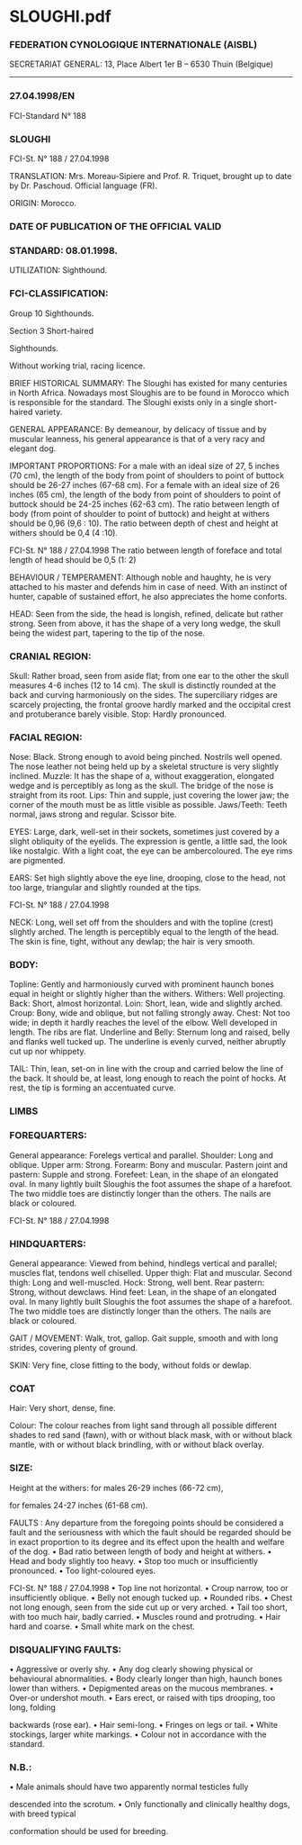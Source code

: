 # SLOUGHI.pdf


### FEDERATION CYNOLOGIQUE INTERNATIONALE (AISBL)


SECRETARIAT GENERAL: 13, Place Albert 1er  B – 6530 Thuin (Belgique)
______________________________________________________________________________


### 27.04.1998/EN



FCI-Standard N° 188

### SLOUGHI




FCI-St. N° 188  / 27.04.1998


TRANSLATION: Mrs. Moreau-Sipiere and Prof. R. Triquet,
brought up to date by Dr. Paschoud.  Official language (FR).

ORIGIN: Morocco.

### DATE OF PUBLICATION OF THE OFFICIAL VALID



### STANDARD: 08.01.1998.



UTILIZATION: Sighthound.

### FCI-CLASSIFICATION:


Group 10 Sighthounds.

Section 3
Short-haired



Sighthounds.

Without working trial, racing licence.

BRIEF HISTORICAL SUMMARY: The Sloughi has existed for
many centuries in North Africa.  Nowadays most Sloughis are to be
found in Morocco which is responsible for the standard.  The Sloughi
exists only in a single short-haired variety.

GENERAL APPEARANCE: By demeanour, by delicacy of tissue
and by muscular leanness, his general appearance is that of a very
racy and elegant dog.

IMPORTANT PROPORTIONS: For a male with an ideal size of
27, 5 inches (70 cm), the length of the body from point of shoulders
to point of buttock should be 26-27 inches (67-68 cm).  For a female
with an ideal size of 26 inches (65 cm), the length of the body from
point of shoulders to point of buttock should be 24-25 inches (62-63
cm).
The ratio between length of body (from point of shoulder to point of
buttock) and height at withers should be 0,96 (9,6 : 10).
The ratio between depth of chest and height at withers should be 0,4
(4 :10).



FCI-St. N° 188  / 27.04.1998
The ratio between length of foreface and total length of head should
be 0,5 (1: 2)

BEHAVIOUR / TEMPERAMENT: Although noble and haughty,
he is very attached to his master and defends him in case of need.
With an instinct of hunter, capable of sustained effort, he also
appreciates the home conforts.

HEAD: Seen from the side, the head is longish, refined, delicate but
rather strong.  Seen from above, it has the shape of a very long
wedge, the skull being the widest part, tapering to the tip of the nose.

### CRANIAL REGION:


Skull: Rather broad, seen from aside flat; from one ear to the other
the skull measures 4-6 inches (12 to 14 cm).  The skull is distinctly
rounded at the back and curving harmoniously on the sides.  The
superciliary ridges are scarcely projecting, the frontal groove hardly
marked and the occipital crest and protuberance barely visible.
Stop: Hardly pronounced.

### FACIAL REGION:


Nose: Black.  Strong enough to avoid being pinched. Nostrils well
opened. The nose leather not being held up by a skeletal structure is
very slightly inclined.
Muzzle: It has the shape of a, without exaggeration, elongated wedge
and is perceptibly as long as the skull. The bridge of the nose is
straight from its root.
Lips: Thin and supple, just covering the lower jaw; the corner of the
mouth must be as little visible as possible.
Jaws/Teeth: Teeth normal, jaws strong and regular.  Scissor bite.

EYES: Large, dark, well-set in their sockets, sometimes just covered
by a slight obliquity of the eyelids.  The expression is gentle, a little
sad, the look like nostalgic.  With a light coat, the eye can be ambercoloured.  The eye rims are pigmented.

EARS: Set high slightly above the eye line, drooping, close to the
head, not too large, triangular and slightly rounded at the tips.


FCI-St. N° 188  / 27.04.1998

NECK: Long, well set off from the shoulders and with the topline
(crest) slightly arched.  The length is perceptibly equal to the length
of the head.  The skin is fine, tight, without any dewlap; the hair is
very smooth.

### BODY:


Topline: Gently and harmoniously curved with prominent haunch
bones equal in height or slightly higher than the withers.
Withers: Well projecting.
Back: Short, almost horizontal.
Loin: Short, lean, wide and slightly arched.
Croup: Bony, wide and oblique, but not falling strongly away.
Chest: Not too wide; in depth it hardly reaches the level of the elbow.
Well developed in length.  The ribs are flat.
Underline and Belly: Sternum long and raised, belly and flanks well
tucked up.  The underline is evenly curved, neither abruptly cut up
nor whippety.

TAIL: Thin, lean, set-on in line with the croup and carried below the
line of the back.  It should be, at least, long enough to reach the point
of hocks.  At rest, the tip is forming an accentuated curve.

### LIMBS



### FOREQUARTERS:


General appearance: Forelegs vertical and parallel.
Shoulder: Long and oblique.
Upper arm: Strong.
Forearm: Bony and muscular.
Pastern joint and pastern: Supple and strong.
Forefeet: Lean, in the shape of an elongated oval.  In many lightly
built Sloughis the foot assumes the shape of a harefoot.  The two
middle toes are distinctly longer than the others.  The nails are black
or coloured.




FCI-St. N° 188  / 27.04.1998


### HINDQUARTERS:


General appearance: Viewed from behind, hindlegs vertical and
parallel; muscles flat, tendons well chiselled.
Upper thigh: Flat and muscular.
Second thigh: Long and well-muscled.
Hock: Strong, well bent.
Rear pastern: Strong, without dewclaws.
Hind feet: Lean, in the shape of an elongated oval.  In many lightly
built Sloughis the foot assumes the shape of a harefoot.  The two
middle toes are distinctly longer than the others.  The nails are black
or coloured.

GAIT / MOVEMENT: Walk, trot, gallop.  Gait supple, smooth and
with long strides, covering plenty of ground.

SKIN: Very fine, close fitting to the body, without folds or dewlap.

### COAT


Hair: Very short, dense, fine.

Colour: The colour reaches from light sand through all possible
different shades to red sand (fawn), with or without black mask, with
or without black mantle, with or without black brindling, with or
without black overlay.

### SIZE:


Height at the withers:  for males
26-29 inches (66-72 cm),



for females
24-27 inches (61-68 cm).

FAULTS : Any departure from the foregoing points should be
considered a fault and the seriousness with which the fault should be
regarded should be in exact proportion to its degree and its effect
upon the health and welfare of the dog.
• Bad ratio between length of body and height at withers.
• Head and body slightly too heavy.
• Stop too much or insufficiently pronounced.
• Too light-coloured eyes.


FCI-St. N° 188  / 27.04.1998
• Top line not horizontal.
• Croup narrow, too or insufficiently oblique.
• Belly not enough tucked up.
• Rounded ribs.
• Chest not long enough, seen from the side cut up or very arched.
• Tail too short, with too much hair, badly carried.
• Muscles round and protruding.
• Hair hard and coarse.
• Small white mark on the chest.

### DISQUALIFYING FAULTS:


• Aggressive or overly shy.
• Any dog clearly showing physical or behavioural abnormalities.
• Body clearly longer than high, haunch bones lower than withers.
• Depigmented areas on the mucous membranes.
• Over-or undershot mouth.
• Ears erect, or raised with tips drooping, too long, folding

backwards (rose ear).
• Hair semi-long.
• Fringes on legs or tail.
• White stockings, larger white markings.
• Colour not in accordance with the standard.

### N.B.:


• Male animals should have two apparently normal testicles fully

descended into the scrotum.
• Only functionally and clinically healthy dogs, with breed typical

conformation should be used for breeding.






